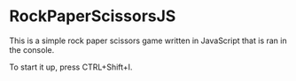 
# RockPaperScissorsJS

This is a simple rock paper scissors game written in JavaScript that is ran in the console.

To start it up, press CTRL+Shift+I.


